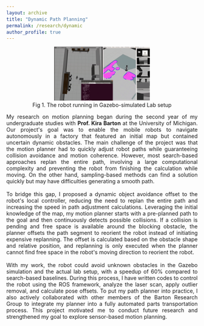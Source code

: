 ```yaml
---
layout: archive
title: "Dynamic Path Planning"
permalink: /research/dynamic
author_profile: true
---
```


<p align="center"><img src="../images/dynamic.gif" alt="Logo" style="width:50%">
<br>Fig 1. The robot running in Gazebo-simulated Lab setup</p>


<p align="justify"> 
My research on motion planning began during the second year of my undergraduate studies with <strong>Prof. Kira Barton</strong> at the University of Michigan. Our project's goal was to enable the mobile robots to navigate autonomously in a factory that featured an initial map but contained uncertain dynamic obstacles. The main challenge of the project was that the motion planner had to quickly adjust robot paths while guaranteeing collision avoidance and motion coherence. However, most search-based approaches replan the entire path, involving a large computational complexity and preventing the robot from finishing the calculation while moving. On the other hand, sampling-based methods can find a solution quickly but may have difficulties generating a smooth path. 
<br><br>
To bridge this gap, I proposed a dynamic object avoidance offset to the robot's local controller, reducing the need to replan the entire path and increasing the speed in path adjustment calculations. Leveraging the initial knowledge of the map, my motion planner starts with a pre-planned path to the goal and then continuously detects possible collisions. If a collision is pending and free space is available around the blocking obstacle, the planner offsets the path segment to reorient the robot instead of initiating expensive replanning. The offset is calculated based on the obstacle shape and relative position, and replanning is only executed when the planner cannot find free space in the robot's moving direction to reorient the robot. 
<br><br>
With my work, the robot could avoid unknown obstacles in the Gazebo simulation and the actual lab setup, with a speedup of 60% compared to search-based baselines. During this process, I have written codes to control the robot using the ROS framework, analyze the laser scan, apply outlier removal, and calculate pose offsets. To put my path planner into practice, I also actively collaborated with other members of the Barton Research Group to integrate my planner into a fully automated parts transportation process. This project motivated me to conduct future research and strengthened my goal to explore sensor-based motion planning.
</p>










